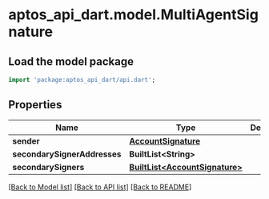 # aptos_api_dart.model.MultiAgentSignature

## Load the model package
```dart
import 'package:aptos_api_dart/api.dart';
```

## Properties
Name | Type | Description | Notes
------------ | ------------- | ------------- | -------------
**sender** | [**AccountSignature**](AccountSignature.md) |  | 
**secondarySignerAddresses** | **BuiltList&lt;String&gt;** |  | 
**secondarySigners** | [**BuiltList&lt;AccountSignature&gt;**](AccountSignature.md) |  | 

[[Back to Model list]](../README.md#documentation-for-models) [[Back to API list]](../README.md#documentation-for-api-endpoints) [[Back to README]](../README.md)


